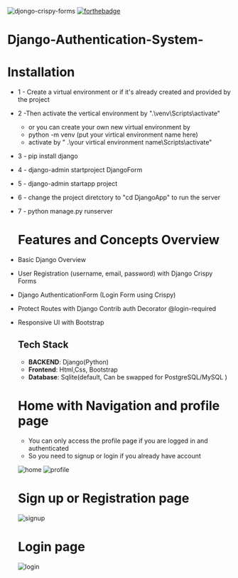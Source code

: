 ![djongo-crispy-forms](https://github.com/user-attachments/assets/9800d04f-67de-49d6-880f-95c2409d9007)
[![forthebadge](https://forthebadge.com/images/badges/made-with-python.svg)](https://forthebadge.com)



# Django-Authentication-System-

# Installation
* 1 - Create a virtual environment or if it's already created and provided by the project
* 2 -Then activate the vertical environment by ".\venv\Scripts\activate"
    - or you  can create your own new virtual environment by
    - python -m venv (put your virtical environment name here)
    -  activate by " .\your virtical environment name\Scripts\activate"
* 3 - pip install django
* 4 - django-admin startproject DjangoForm
* 5 - django-admin startapp project
* 6 - change the project diretctory to "cd DjangoApp" to run the server
* 7 - python manage.py runserver

  # Features and  Concepts Overview
* Basic Django Overview
* User Registration (username, email, password) with Django Crispy Forms
* Django AuthenticationForm (Login Form using Crispy)
* Protect Routes with Django Contrib auth Decorator  @login-required
* Responsive UI with Bootstrap


  ## Tech Stack
  - **BACKEND**: Django(Python)
  - **Frontend**: Html,Css, Bootstrap
  - **Database**: Sqlite(default,  Can be swapped for PostgreSQL/MySQL )
 

  
  # Home with Navigation and profile page
  - You can only access the profile page if you are logged in and authenticated
  - So you need to signup or login if you already have account
    
  ![home](https://github.com/user-attachments/assets/3464c8e2-4587-4c33-9d4e-17e360fcfe1b)
  ![profile](https://github.com/user-attachments/assets/e2942ca2-22a1-4e27-ac22-9d81bc470315)



  # Sign up or Registration page
  ![signup](https://github.com/user-attachments/assets/7a39c243-a5da-446e-9887-92a6cd0fc42c)

  # Login page
  ![login](https://github.com/user-attachments/assets/e883e35a-c252-4d12-b84b-6ecb85f54a1e)


 





  


  



  
